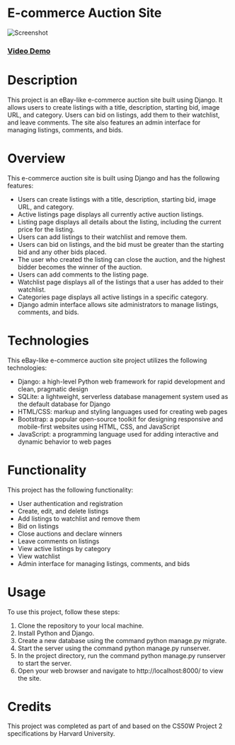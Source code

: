 # E-commerce Auction Site

![Screenshot](demo.gif)

### [Video Demo](https://youtu.be/uY8-5s_B4qo)

# Description
This project is an eBay-like e-commerce auction site built using Django. It allows users to create listings with a title, description, starting bid, image URL, and category. Users can bid on listings, add them to their watchlist, and leave comments. The site also features an admin interface for managing listings, comments, and bids.

# Overview
This e-commerce auction site is built using Django and has the following features:

- Users can create listings with a title, description, starting bid, image URL, and category.
- Active listings page displays all currently active auction listings.
- Listing page displays all details about the listing, including the current price for the listing.
- Users can add listings to their watchlist and remove them.
- Users can bid on listings, and the bid must be greater than the starting bid and any other bids placed.
- The user who created the listing can close the auction, and the highest bidder becomes the winner of the auction.
- Users can add comments to the listing page.
- Watchlist page displays all of the listings that a user has added to their watchlist.
- Categories page displays all active listings in a specific category.
- Django admin interface allows site administrators to manage listings, comments, and bids.

# Technologies
This eBay-like e-commerce auction site project utilizes the following technologies:

- Django: a high-level Python web framework for rapid development and clean, pragmatic design
- SQLite: a lightweight, serverless database management system used as the default database for Django
- HTML/CSS: markup and styling languages used for creating web pages
- Bootstrap: a popular open-source toolkit for designing responsive and mobile-first websites using HTML, CSS, and JavaScript
- JavaScript: a programming language used for adding interactive and dynamic behavior to web pages

# Functionality
This project has the following functionality:

- User authentication and registration
- Create, edit, and delete listings
- Add listings to watchlist and remove them
- Bid on listings
- Close auctions and declare winners
- Leave comments on listings
- View active listings by category
- View watchlist
- Admin interface for managing listings, comments, and bids

# Usage
To use this project, follow these steps:

1. Clone the repository to your local machine.
2. Install Python and Django.
3. Create a new database using the command python manage.py migrate.
4. Start the server using the command python manage.py runserver.
5. In the project directory, run the command python manage.py runserver to start the server.
6. Open your web browser and navigate to http://localhost:8000/ to view the site.

# Credits
This project was completed as part of and based on the CS50W Project 2 specifications by Harvard University.
